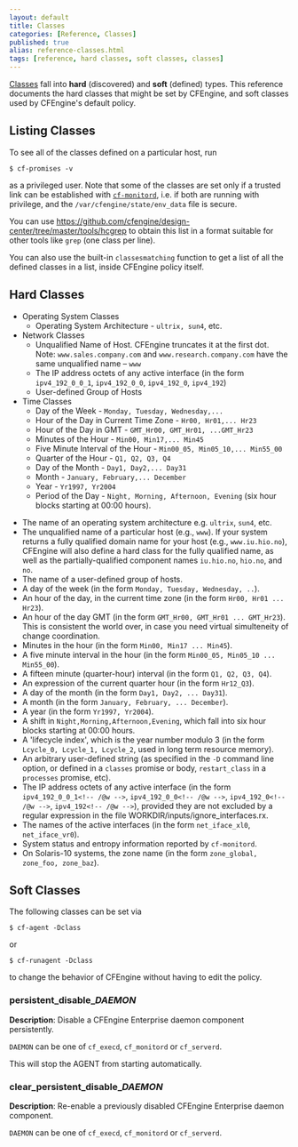 ```yaml
---
layout: default
title: Classes 
categories: [Reference, Classes]
published: true
alias: reference-classes.html
tags: [reference, hard classes, soft classes, classes]
---
```


[Classes](manuals-language-concepts-classes.html) fall into **hard**
(discovered) and **soft** (defined) types. This reference documents the hard 
classes that might be set by CFEngine, and soft classes used by CFEngine's 
default policy.

## Listing Classes

To see all of the classes defined on a particular host, run

    $ cf-promises -v

as a privileged user. Note that some of the classes are set only if a trusted 
link can be established with 
[`cf-monitord`](reference-components-cfmonitord.html), i.e. if both are 
running  with privilege, and the `/var/cfengine/state/env_data` file is 
secure.

You can use
https://github.com/cfengine/design-center/tree/master/tools/hcgrep to
obtain this list in a format suitable for other tools like `grep` (one
class per line).

You can also use the built-in `classesmatching` function to get a list
of all the defined classes in a list, inside CFEngine policy itself.

## Hard Classes

* Operating System Classes
    * Operating System Architecture - `ultrix, sun4`, etc.
* Network Classes
    * Unqualified Name of Host. CFEngine truncates it at the first dot. 
      Note: `www.sales.company.com` and `www.research.company.com` have the
      same unqualified name – `www`
    * The IP address octets of any active interface (in the form
    `ipv4_192_0_0_1`, `ipv4_192_0_0`, `ipv4_192_0`, `ipv4_192`)
    * User-defined Group of Hosts
* Time Classes
    * Day of the Week - `Monday, Tuesday, Wednesday,...`
    * Hour of the Day in Current Time Zone - `Hr00, Hr01,... Hr23`
    * Hour of the Day in GMT - `GMT_Hr00, GMT_Hr01, ...GMT_Hr23`
    * Minutes of the Hour - `Min00, Min17,... Min45`
    * Five Minute Interval of the Hour - `Min00_05, Min05_10,... Min55_00`
    * Quarter of the Hour - `Q1, Q2, Q3, Q4`
    * Day of the Month - `Day1, Day2,... Day31`
    * Month - `January, February,... December`
    * Year - `Yr1997, Yr2004`
    * Period of the Day - `Night, Morning, Afternoon, Evening` (six hour
      blocks starting at 00:00 hours).


-   The name of an operating system architecture e.g. `ultrix`,
    `sun4`, etc.
-   The unqualified name of a particular host (e.g., `www`). If
    your system returns a fully qualified domain name for your host
    (e.g., `www.iu.hio.no`), CFEngine will also define a hard class for
    the fully qualified name, as well as the partially-qualified
    component names `iu.hio.no`, `hio.no`, and `no`.
-   The name of a user-defined group of hosts.
-   A day of the week (in the form
    `Monday, Tuesday, Wednesday, ..`).
-   An hour of the day, in the current time zone (in the form
    `Hr00, Hr01 ... Hr23`).
-   An hour of the day GMT (in the form
    `GMT_Hr00, GMT_Hr01 ... GMT_Hr23`). This is consistent the world
    over, in case you need virtual simulteneity of change coordination.
-   Minutes in the hour (in the form `Min00, Min17 ... Min45`).
-   A five minute interval in the hour (in the form
    `Min00_05, Min05_10 ... Min55_00`).
-   A fifteen minute (quarter-hour) interval (in the form
    `Q1, Q2, Q3, Q4`).
-   An expression of the current quarter hour (in the form
    `Hr12_Q3`).
-   A day of the month (in the form `Day1, Day2, ... Day31`).
-   A month (in the form `January, February, ... December`).
-   A year (in the form `Yr1997, Yr2004`).
-   A shift in `Night,Morning,Afternoon,Evening`, which fall into
    six hour blocks starting at 00:00 hours.
-   A 'lifecycle index', which is the year number modulo 3 (in the
    form `Lcycle_0, Lcycle_1, Lcycle_2`, used in long term resource
    memory).
-   An arbitrary user-defined string (as specified in the `-D`
    command line option, or defined in a `classes` promise or body,
    `restart_class` in a `processes` promise, etc).
-   The IP address octets of any active interface (in the form
    `ipv4_192_0_0_1<!-- /@w -->`, `ipv4_192_0_0<!-- /@w -->`,
    `ipv4_192_0<!-- /@w -->`, `ipv4_192<!-- /@w -->`), provided they
    are not excluded by a regular expression in the file
    WORKDIR/inputs/ignore\_interfaces.rx.
-   The names of the active interfaces (in the form
    `net_iface_xl0`, `net_iface_vr0`).
-   System status and entropy information reported by
    `cf-monitord`.
-   On Solaris-10 systems, the zone name (in the form
    `zone_global, zone_foo, zone_baz`).

## Soft Classes

The following classes can be set via 

    $ cf-agent -Dclass

or

    $ cf-runagent -Dclass
    
to change the behavior of CFEngine without having to edit the policy.

### persistent\_disable\_*DAEMON*

**Description**: Disable a CFEngine Enterprise daemon component persistently.

`DAEMON` can be one of `cf_execd`, `cf_monitord` or `cf_serverd`.

This will stop the AGENT from starting automatically.

### clear_persistent\_disable\_*DAEMON*

**Description**: Re-enable a previously disabled CFEngine Enterprise daemon 
component.

`DAEMON` can be one of `cf_execd`, `cf_monitord` or `cf_serverd`.

